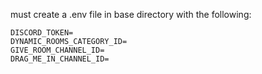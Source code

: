 must create a .env file in base directory with the following:

```
DISCORD_TOKEN=
DYNAMIC_ROOMS_CATEGORY_ID=
GIVE_ROOM_CHANNEL_ID=
DRAG_ME_IN_CHANNEL_ID=
```